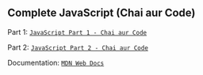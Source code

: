 ## Complete JavaScript (Chai aur Code)

Part 1: [`JavaScript Part 1 - Chai aur Code`](https://youtu.be/sscX432bMZo?si=QNTwxUS6AjrGyKub) 

Part 2: [`JavaScript Part 2 - Chai aur Code`](https://youtu.be/_TjtAyMkiTI?si=jgCeIdfUm1v9_LYs) 

Documentation: [`MDN Web Docs`](https://developer.mozilla.org/en-US/docs/Web/JavaScript)

